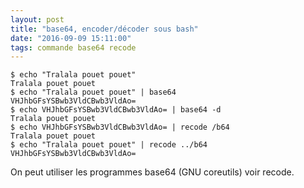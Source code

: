 ```yaml
---
layout: post
title: "base64, encoder/décoder sous bash"
date: "2016-09-09 15:11:00"
tags: commande base64 recode
---
```


```
$ echo "Tralala pouet pouet"
Tralala pouet pouet
$ echo "Tralala pouet pouet" | base64
VHJhbGFsYSBwb3VldCBwb3VldAo=
$ echo VHJhbGFsYSBwb3VldCBwb3VldAo= | base64 -d
Tralala pouet pouet
$ echo VHJhbGFsYSBwb3VldCBwb3VldAo= | recode /b64
Tralala pouet pouet
$ echo "Tralala pouet pouet" | recode ../b64
VHJhbGFsYSBwb3VldCBwb3VldAo=
```

On peut utiliser les programmes base64 (GNU coreutils) voir recode.


